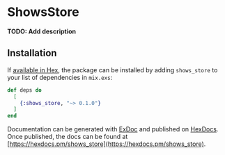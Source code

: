 # ShowsStore

**TODO: Add description**

## Installation

If [available in Hex](https://hex.pm/docs/publish), the package can be installed
by adding `shows_store` to your list of dependencies in `mix.exs`:

```elixir
def deps do
  [
    {:shows_store, "~> 0.1.0"}
  ]
end
```

Documentation can be generated with [ExDoc](https://github.com/elixir-lang/ex_doc)
and published on [HexDocs](https://hexdocs.pm). Once published, the docs can
be found at [https://hexdocs.pm/shows_store](https://hexdocs.pm/shows_store).

